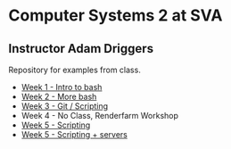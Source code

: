 # Computer Systems 2 at SVA
## Instructor Adam Driggers

Repository for examples from class.
- [Week 1 - Intro to bash](W1_intro_bash/)
- [Week 2 - More bash](W2_more_bash/)
- [Week 3 - Git / Scripting](W3_git_scripts/)
- Week 4 - No Class, Renderfarm Workshop
- [Week 5 - Scripting](W5_scripts_servers)
- [Week 5 - Scripting + servers](W6_scripts_servers)

